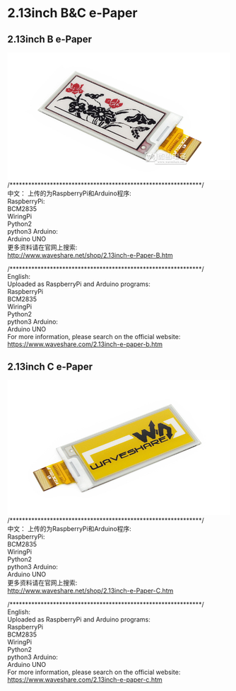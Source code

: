 ﻿# 2.13inch B&C e-Paper

## 2.13inch B e-Paper
![2.13inch-e-Paper-B-intro.JPG](2.13inch-e-Paper-B-intro.JPG)
/**************************************************************/  
中文：
上传的为RaspberryPi和Arduino程序:  
RaspberryPi:  
    BCM2835  
    WiringPi  
    Python2  
    python3 
Arduino:  
    Arduino UNO  
更多资料请在官网上搜索:   
http://www.waveshare.net/shop/2.13inch-e-Paper-B.htm

/**************************************************************/  
English:  
Uploaded as RaspberryPi and Arduino programs:  
RaspberryPi  
    BCM2835  
    WiringPi  
    Python2  
    python3 
Arduino:  
    Arduino UNO  
For more information, please search on the official website:  
https://www.waveshare.com/2.13inch-e-paper-b.htm

## 2.13inch C e-Paper
![2.13inch-e-Paper-C-intro.JPG](2.13inch-e-Paper-C-intro.JPG)
/**************************************************************/  
中文：
上传的为RaspberryPi和Arduino程序:  
RaspberryPi:  
    BCM2835  
    WiringPi  
    Python2  
    python3 
Arduino:  
    Arduino UNO  
更多资料请在官网上搜索:   
http://www.waveshare.net/shop/2.13inch-e-Paper-C.htm

/**************************************************************/  
English:  
Uploaded as RaspberryPi and Arduino programs:  
RaspberryPi  
    BCM2835  
    WiringPi  
    Python2  
    python3 
Arduino:  
    Arduino UNO  
For more information, please search on the official website:   
https://www.waveshare.com/2.13inch-e-paper-c.htm